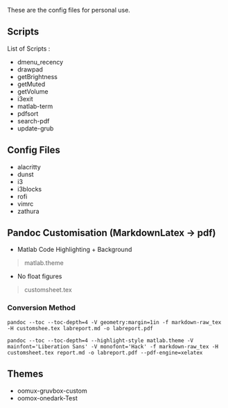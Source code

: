 These are the config files for personal use.

## Scripts
List of Scripts :
- dmenu_recency
- drawpad
- getBrightness
- getMuted
- getVolume
- i3exit
- matlab-term
- pdfsort
- search-pdf
- update-grub

## Config Files
- alacritty
- dunst
- i3
- i3blocks
- rofi
- vimrc
- zathura

## Pandoc Customisation (MarkdownLatex -> pdf)
- Matlab Code Highlighting + Background
> matlab.theme
- No float figures
> customsheet.tex

### Conversion Method
```
pandoc --toc --toc-depth=4 -V geometry:margin=1in -f markdown-raw_tex -H customshee.tex labreport.md -o labreport.pdf

pandoc --toc --toc-depth=4 --highlight-style matlab.theme -V mainfont='Liberation Sans' -V monofont='Hack' -f markdown-raw_tex -H customsheet.tex report.md -o labreport.pdf --pdf-engine=xelatex
```

## Themes
- oomux-gruvbox-custom
- oomox-onedark-Test
